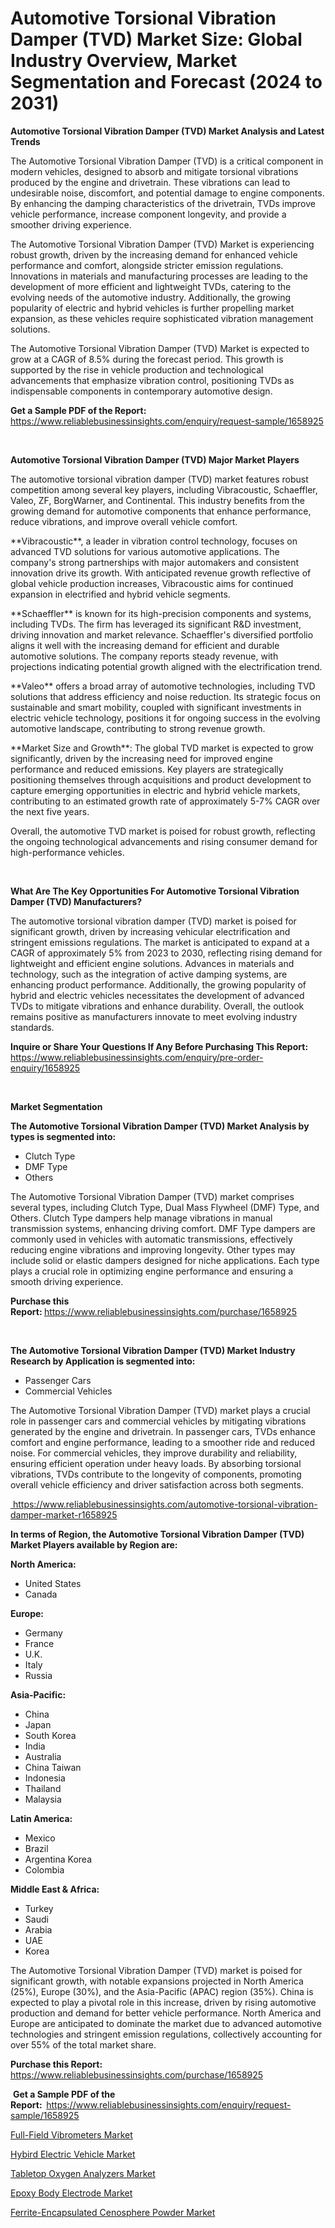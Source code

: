 <p><h1>Automotive Torsional Vibration Damper (TVD) Market Size: Global Industry Overview, Market Segmentation and Forecast (2024 to 2031)</h1></p><p><strong>Automotive Torsional Vibration Damper (TVD) Market Analysis and Latest Trends</strong></p>
<p><p>The Automotive Torsional Vibration Damper (TVD) is a critical component in modern vehicles, designed to absorb and mitigate torsional vibrations produced by the engine and drivetrain. These vibrations can lead to undesirable noise, discomfort, and potential damage to engine components. By enhancing the damping characteristics of the drivetrain, TVDs improve vehicle performance, increase component longevity, and provide a smoother driving experience.</p><p>The Automotive Torsional Vibration Damper (TVD) Market is experiencing robust growth, driven by the increasing demand for enhanced vehicle performance and comfort, alongside stricter emission regulations. Innovations in materials and manufacturing processes are leading to the development of more efficient and lightweight TVDs, catering to the evolving needs of the automotive industry. Additionally, the growing popularity of electric and hybrid vehicles is further propelling market expansion, as these vehicles require sophisticated vibration management solutions.</p><p>The Automotive Torsional Vibration Damper (TVD) Market is expected to grow at a CAGR of 8.5% during the forecast period. This growth is supported by the rise in vehicle production and technological advancements that emphasize vibration control, positioning TVDs as indispensable components in contemporary automotive design.</p></p>
<p><strong>Get a Sample PDF of the Report:&nbsp;</strong> <a href="https://www.reliablebusinessinsights.com/enquiry/request-sample/1658925?utm_campaign=1113&utm_medium=2&utm_source=Github&utm_content=ia&utm_term=12102024&utm_id=automotive-torsional-vibration-damper-tvd">https://www.reliablebusinessinsights.com/enquiry/request-sample/1658925</a></p>
<p>&nbsp;</p>
<p><strong>Automotive Torsional Vibration Damper (TVD) Major Market Players</strong></p>
<p><p>The automotive torsional vibration damper (TVD) market features robust competition among several key players, including Vibracoustic, Schaeffler, Valeo, ZF, BorgWarner, and Continental. This industry benefits from the growing demand for automotive components that enhance performance, reduce vibrations, and improve overall vehicle comfort.</p><p>**Vibracoustic**, a leader in vibration control technology, focuses on advanced TVD solutions for various automotive applications. The company's strong partnerships with major automakers and consistent innovation drive its growth. With anticipated revenue growth reflective of global vehicle production increases, Vibracoustic aims for continued expansion in electrified and hybrid vehicle segments.</p><p>**Schaeffler** is known for its high-precision components and systems, including TVDs. The firm has leveraged its significant R&D investment, driving innovation and market relevance. Schaeffler's diversified portfolio aligns it well with the increasing demand for efficient and durable automotive solutions. The company reports steady revenue, with projections indicating potential growth aligned with the electrification trend.</p><p>**Valeo** offers a broad array of automotive technologies, including TVD solutions that address efficiency and noise reduction. Its strategic focus on sustainable and smart mobility, coupled with significant investments in electric vehicle technology, positions it for ongoing success in the evolving automotive landscape, contributing to strong revenue growth.</p><p>**Market Size and Growth**: The global TVD market is expected to grow significantly, driven by the increasing need for improved engine performance and reduced emissions. Key players are strategically positioning themselves through acquisitions and product development to capture emerging opportunities in electric and hybrid vehicle markets, contributing to an estimated growth rate of approximately 5-7% CAGR over the next five years.</p><p>Overall, the automotive TVD market is poised for robust growth, reflecting the ongoing technological advancements and rising consumer demand for high-performance vehicles.</p></p>
<p>&nbsp;</p>
<p><strong>What Are The Key Opportunities For Automotive Torsional Vibration Damper (TVD) Manufacturers?</strong></p>
<p><p>The automotive torsional vibration damper (TVD) market is poised for significant growth, driven by increasing vehicular electrification and stringent emissions regulations. The market is anticipated to expand at a CAGR of approximately 5% from 2023 to 2030, reflecting rising demand for lightweight and efficient engine solutions. Advances in materials and technology, such as the integration of active damping systems, are enhancing product performance. Additionally, the growing popularity of hybrid and electric vehicles necessitates the development of advanced TVDs to mitigate vibrations and enhance durability. Overall, the outlook remains positive as manufacturers innovate to meet evolving industry standards.</p></p>
<p><strong>Inquire or Share Your Questions If Any Before Purchasing This Report:</strong> <a href="https://www.reliablebusinessinsights.com/enquiry/pre-order-enquiry/1658925?utm_campaign=1113&utm_medium=2&utm_source=Github&utm_content=ia&utm_term=12102024&utm_id=automotive-torsional-vibration-damper-tvd">https://www.reliablebusinessinsights.com/enquiry/pre-order-enquiry/1658925</a></p>
<p>&nbsp;</p>
<p><strong>Market Segmentation</strong></p>
<p><strong>The Automotive Torsional Vibration Damper (TVD) Market Analysis by types is segmented into:</strong></p>
<p><ul><li>Clutch Type</li><li>DMF Type</li><li>Others</li></ul></p>
<p><p>The Automotive Torsional Vibration Damper (TVD) market comprises several types, including Clutch Type, Dual Mass Flywheel (DMF) Type, and Others. Clutch Type dampers help manage vibrations in manual transmission systems, enhancing driving comfort. DMF Type dampers are commonly used in vehicles with automatic transmissions, effectively reducing engine vibrations and improving longevity. Other types may include solid or elastic dampers designed for niche applications. Each type plays a crucial role in optimizing engine performance and ensuring a smooth driving experience.</p></p>
<p><strong>Purchase this Report:&nbsp;</strong><a href="https://www.reliablebusinessinsights.com/purchase/1658925?utm_campaign=1113&utm_medium=2&utm_source=Github&utm_content=ia&utm_term=12102024&utm_id=automotive-torsional-vibration-damper-tvd">https://www.reliablebusinessinsights.com/purchase/1658925</a></p>
<p>&nbsp;</p>
<p><strong>The Automotive Torsional Vibration Damper (TVD) Market Industry Research by Application is segmented into:</strong></p>
<p><ul><li>Passenger Cars</li><li>Commercial Vehicles</li></ul></p>
<p><p>The Automotive Torsional Vibration Damper (TVD) market plays a crucial role in passenger cars and commercial vehicles by mitigating vibrations generated by the engine and drivetrain. In passenger cars, TVDs enhance comfort and engine performance, leading to a smoother ride and reduced noise. For commercial vehicles, they improve durability and reliability, ensuring efficient operation under heavy loads. By absorbing torsional vibrations, TVDs contribute to the longevity of components, promoting overall vehicle efficiency and driver satisfaction across both segments.</p></p>
<p><a href="https://www.reliablebusinessinsights.com/automotive-torsional-vibration-damper-market-r1658925?utm_campaign=1113&utm_medium=2&utm_source=Github&utm_content=ia&utm_term=12102024&utm_id=automotive-torsional-vibration-damper-tvd">&nbsp;https://www.reliablebusinessinsights.com/automotive-torsional-vibration-damper-market-r1658925</a></p>
<p><strong>In terms of Region, the Automotive Torsional Vibration Damper (TVD) Market Players available by Region are:</strong></p>
<p>
    <p> <strong> North America: </strong>
        <ul>
            <li>United States</li>
            <li>Canada</li>
        </ul>
        </p> 
    <p> <strong> Europe: </strong>
        <ul>
            <li>Germany</li>
            <li>France</li>
            <li>U.K.</li>
            <li>Italy</li>
            <li>Russia</li>
        </ul>
        </p> 
    <p> <strong> Asia-Pacific: </strong>
        <ul>
            <li>China</li>
            <li>Japan</li>
            <li>South Korea</li>
            <li>India</li>
            <li>Australia</li>
            <li>China Taiwan</li>
            <li>Indonesia</li>
            <li>Thailand</li>
            <li>Malaysia</li>
        </ul>
        </p> 
    <p> <strong> Latin America: </strong>
        <ul>
            <li>Mexico</li>
            <li>Brazil</li>
            <li>Argentina Korea</li>
            <li>Colombia</li>
        </ul>
        </p> 
    <p> <strong> Middle East & Africa: </strong>
        <ul>
            <li>Turkey</li>
            <li>Saudi</li>
            <li>Arabia</li>
            <li>UAE</li>
            <li>Korea</li>
        </ul>
    </p>
    </p>
<p><p>The Automotive Torsional Vibration Damper (TVD) market is poised for significant growth, with notable expansions projected in North America (25%), Europe (30%), and the Asia-Pacific (APAC) region (35%). China is expected to play a pivotal role in this increase, driven by rising automotive production and demand for better vehicle performance. North America and Europe are anticipated to dominate the market due to advanced automotive technologies and stringent emission regulations, collectively accounting for over 55% of the total market share.</p></p>
<p><strong>Purchase this Report: </strong><a href="https://www.reliablebusinessinsights.com/purchase/1658925?utm_campaign=1113&utm_medium=2&utm_source=Github&utm_content=ia&utm_term=12102024&utm_id=automotive-torsional-vibration-damper-tvd">https://www.reliablebusinessinsights.com/purchase/1658925</a></p>
<p>&nbsp;<strong>Get a Sample PDF of the Report:&nbsp;&nbsp;</strong><a href="https://www.reliablebusinessinsights.com/enquiry/request-sample/1658925?utm_campaign=1113&utm_medium=2&utm_source=Github&utm_content=ia&utm_term=12102024&utm_id=automotive-torsional-vibration-damper-tvd">https://www.reliablebusinessinsights.com/enquiry/request-sample/1658925</a></p>
<p><strong></strong></p>
<p><p><a href="https://github.com/tewellnudorennk/Market-Research-Report-List-1/blob/main/full-field-vibrometers-market.md?utm_campaign=1113&utm_medium=2&utm_source=Github&utm_content=ia&utm_term=12102024&utm_id=automotive-torsional-vibration-damper-tvd">Full-Field Vibrometers Market</a></p><p><a href="https://www.linkedin.com/pulse/hybird-electric-vehicle-market-global-insights-regional-b2phc?utm_campaign=1113&utm_medium=2&utm_source=Github&utm_content=ia&utm_term=12102024&utm_id=automotive-torsional-vibration-damper-tvd">Hybird Electric Vehicle Market</a></p><p><a href="https://github.com/specedumorgas16/Market-Research-Report-List-1/blob/main/tabletop-oxygen-analyzers-market.md?utm_campaign=1113&utm_medium=2&utm_source=Github&utm_content=ia&utm_term=12102024&utm_id=automotive-torsional-vibration-damper-tvd">Tabletop Oxygen Analyzers Market</a></p><p><a href="https://www.linkedin.com/pulse/future-epoxy-body-electrode-market-global-forecast-trends-kdeec?utm_campaign=1113&utm_medium=2&utm_source=Github&utm_content=ia&utm_term=12102024&utm_id=automotive-torsional-vibration-damper-tvd">Epoxy Body Electrode Market</a></p><p><a href="https://www.linkedin.com/pulse/ferrite-encapsulated-cenosphere-powder-market-essentials-key-ty8lc?utm_campaign=1113&utm_medium=2&utm_source=Github&utm_content=ia&utm_term=12102024&utm_id=automotive-torsional-vibration-damper-tvd">Ferrite-Encapsulated Cenosphere Powder Market</a></p></p>